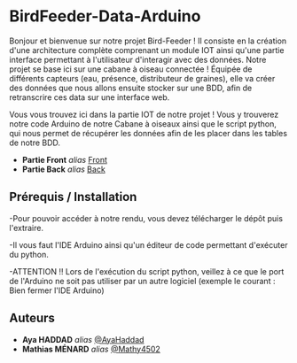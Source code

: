 # BirdFeeder-Data-Arduino

Bonjour et bienvenue sur notre projet Bird-Feeder ! Il consiste en la création d'une architecture complète comprenant un module IOT ainsi qu'une partie interface permettant à l'utilisateur d'interagir avec des données. Notre projet se base ici sur une cabane à oiseau connectée ! Équipée de différents capteurs (eau, présence, distributeur de graines), elle va créer des données que nous allons ensuite stocker sur une BDD, afin de retranscrire ces data sur une interface web.

Vous vous trouvez ici dans la partie IOT de notre projet ! Vous y trouverez notre code Arduino de notre Cabane à oiseaux ainsi que le script python, qui nous permet de récupérer les données afin de les placer dans les tables de notre BDD.

- **Partie Front** _alias_ [Front](https://github.com/Mathy4502/BirdFeeder-front)
- **Partie Back** _alias_ [Back](https://github.com/Mathy4502/BirdFeeder-back)

## Prérequis / Installation

-Pour pouvoir accéder à notre rendu, vous devez télécharger le dépôt puis l'extraire.

-Il vous faut l'IDE Arduino ainsi qu'un éditeur de code permettant d'exécuter du python.

-ATTENTION !! Lors de l'exécution du script python, veillez à ce que le port de l'Arduino ne soit pas utiliser par un autre logiciel (exemple le courant : Bien fermer l'IDE Arduino)

## Auteurs

- **Aya HADDAD** _alias_ [@AyaHaddad](https://github.com/AyaHaddad)
- **Mathias MÉNARD** _alias_ [@Mathy4502](https://github.com/Mathy4502)
